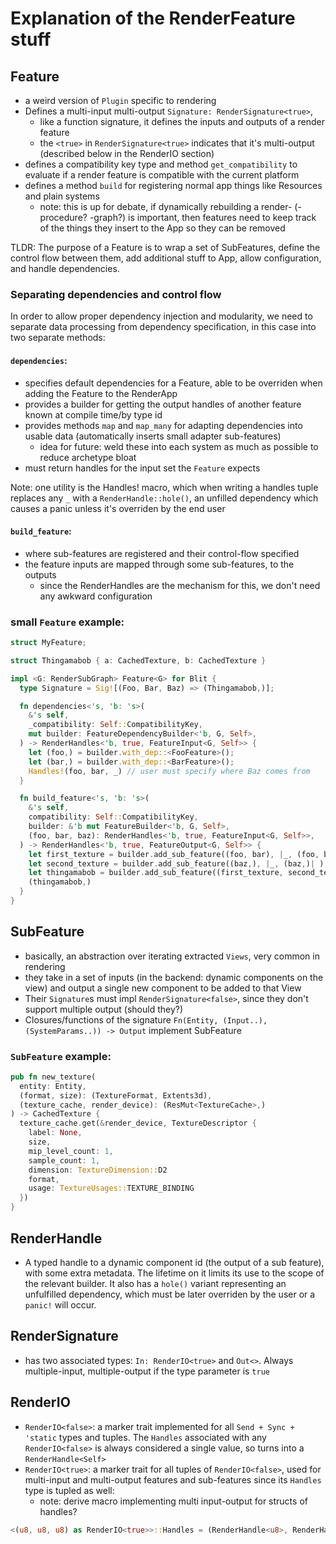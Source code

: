 # Explanation of the RenderFeature stuff

## Feature 
- a weird version of `Plugin` specific to rendering
- Defines a multi-input multi-output `Signature: RenderSignature<true>`,
  - like a function signature, it defines the inputs and outputs of a render feature
  - the `<true>` in `RenderSignature<true>` indicates that it's multi-output (described below in the RenderIO section)
- defines a compatibility key type and method `get_compatibility` to evaluate if a render feature is compatible with the current platform
- defines a method `build` for registering normal app things like Resources and plain systems
  - note: this is up for debate, if dynamically rebuilding a render- (-procedure? -graph?) is important, then features need to keep track of the things they insert to the App so they can be removed

TLDR: The purpose of a Feature is to wrap a set of SubFeatures, define the control flow between them, add additional stuff to App, allow configuration, and handle dependencies.

### Separating dependencies and control flow
In order to allow proper dependency injection and modularity, we need to separate data processing from dependency specification, in this case into two separate methods:

#### `dependencies`: 
- specifies default dependencies for a Feature, able to be overriden when adding the Feature to the RenderApp
- provides a builder for getting the output handles of another feature known at compile time/by type id
- provides methods `map` and `map_many` for adapting dependencies into usable data (automatically inserts small adapter sub-features)
  - idea for future: weld these into each system as much as possible to reduce archetype bloat
- must return handles for the input set the `Feature` expects

Note: one utility is the Handles! macro, which when writing a handles tuple replaces any `_` with a `RenderHandle::hole()`, an unfilled dependency which causes a panic unless it's overriden by the end user

#### `build_feature`: 
- where sub-features are registered and their control-flow specified
- the feature inputs are mapped through some sub-features, to the outputs
  - since the RenderHandles are the mechanism for this, we don't need any awkward configuration


### small `Feature` example: 

```rs
struct MyFeature;

struct Thingamabob { a: CachedTexture, b: CachedTexture }

impl <G: RenderSubGraph> Feature<G> for Blit {
  type Signature = Sig![(Foo, Bar, Baz) => (Thingamabob,)];

  fn dependencies<'s, 'b: 's>(
    &'s self,
    _compatibility: Self::CompatibilityKey,
    mut builder: FeatureDependencyBuilder<'b, G, Self>,
  ) -> RenderHandles<'b, true, FeatureInput<G, Self>> {
    let (foo,) = builder.with_dep::<FooFeature>();
    let (bar,) = builder.with_dep::<BarFeature>();
    Handles!(foo, bar, _) // user must specify where Baz comes from
  }

  fn build_feature<'s, 'b: 's>(
    &'s self,
    compatibility: Self::CompatibilityKey,
    builder: &'b mut FeatureBuilder<'b, G, Self>,
    (foo, bar, baz): RenderHandles<'b, true, FeatureInput<G, Self>>,
  ) -> RenderHandles<'b, true, FeatureOutput<G, Self>> {
    let first_texture = builder.add_sub_feature((foo, bar), |_, (foo, bar)| { todo!() }); // macro possibility for making this less verbose
    let second_texture = builder.add_sub_feature((baz,), |_, (baz,)| );
    let thingamabob = builder.add_sub_feature((first_texture, second_texture), |_, (a, b)| { Thingamabob { a, b } });
    (thingamabob,)
  }
}
```

## SubFeature

- basically, an abstraction over iterating extracted `Views`, very common in rendering
- they take in a set of inputs (in the backend: dynamic components on the view) and output a single new component to be added to that View
- Their `Signature`s must impl `RenderSignature<false>`, since they don't support multiple output (should they?)
- Closures/functions of the signature `Fn(Entity, (Input..), (SystemParams..)) -> Output` implement SubFeature

### `SubFeature` example:

```rs 
pub fn new_texture(
  entity: Entity,
  (format, size): (TextureFormat, Extents3d),
  (texture_cache, render_device): (ResMut<TextureCache>,)
) -> CachedTexture {
  texture_cache.get(&render_device, TextureDescriptor {
    label: None,
    size,
    mip_level_count: 1,
    sample_count: 1,
    dimension: TextureDimension::D2
    format,
    usage: TextureUsages::TEXTURE_BINDING
  })
}
```

## RenderHandle 
- A typed handle to a dynamic component id (the output of a sub feature), with some extra metadata. The lifetime on it limits its use to the scope of the relevant builder. It also has a `hole()` variant representing an unfulfilled dependency, which must be later overriden by the user or a `panic!` will occur.

## RenderSignature

- has two associated types: `In: RenderIO<true>` and `Out<>`. Always multiple-input, multiple-output if the type parameter is `true`

## RenderIO<const MULT: bool>


- `RenderIO<false>`: a marker trait implemented for all `Send + Sync + 'static` types and tuples. The `Handles` associated with any `RenderIO<false>` is always considered a single value, so turns into a `RenderHandle<Self>`
- `RenderIO<true>`: a marker trait for all tuples of `RenderIO<false>`, used for multi-input and multi-output features and sub-features since its `Handles` type is tupled as well:
  - note: derive macro implementing multi input-output for structs of handles?

```rs 
<(u8, u8, u8) as RenderIO<true>>::Handles = (RenderHandle<u8>, RenderHandle<u8>, RenderHandle<u8>);
```


